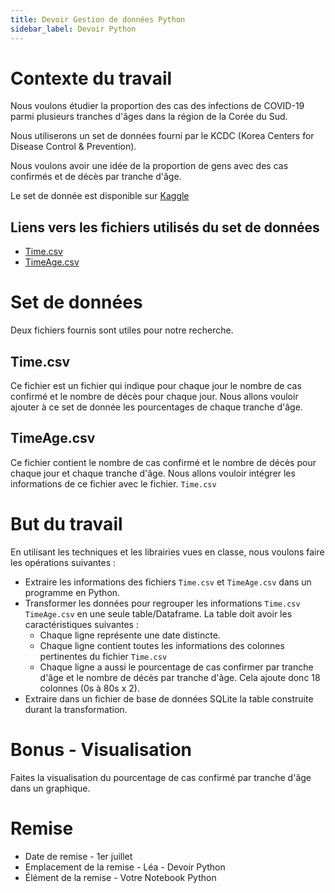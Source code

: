 ```yaml
---
title: Devoir Gestion de données Python
sidebar_label: Devoir Python
---
```


# Contexte du travail

Nous voulons étudier la proportion des cas des infections de COVID-19 parmi plusieurs tranches d'âges dans la région de la Corée du Sud.

Nous utiliserons un set de données fourni par le KCDC (Korea Centers for Disease Control & Prevention).

Nous voulons avoir une idée de la proportion de gens avec des cas confirmés et de décès par tranche d'âge.

Le set de donnée est disponible sur [Kaggle](https://www.kaggle.com/kimjihoo/coronavirusdataset)

## Liens vers les fichiers utilisés du set de données
* [Time.csv](pathname:///Time.csv)
* [TimeAge.csv](pathname:///TimeAge.csv)

# Set de données

Deux fichiers fournis sont utiles pour notre recherche.

## Time.csv

Ce fichier est un fichier qui indique pour chaque jour le nombre de cas confirmé et le nombre de décès pour chaque jour. Nous allons vouloir ajouter à ce set  de donnée les pourcentages de chaque tranche d'âge.

## TimeAge.csv

Ce fichier contient le nombre de cas confirmé et le nombre de décès pour chaque jour et chaque tranche d'âge. Nous allons vouloir intégrer les informations de ce fichier avec le fichier. `Time.csv`

# But du travail

En utilisant les techniques et les librairies vues en classe, nous voulons faire les opérations suivantes :

* Extraire les informations des fichiers `Time.csv` et `TimeAge.csv` dans un programme en Python.
* Transformer les données pour regrouper les informations `Time.csv` `TimeAge.csv` en une seule table/Dataframe. La table doit avoir les caractéristiques suivantes :
    * Chaque ligne représente une date distincte.
    * Chaque ligne contient toutes les informations des colonnes pertinentes du fichier `Time.csv`
    * Chaque ligne a aussi le pourcentage de cas confirmer par tranche d'âge et le nombre de décès par tranche d'âge. Cela ajoute donc 18 colonnes (0s à 80s x 2).
* Extraire dans un fichier de base de données SQLite la table construite durant la transformation.

# Bonus - Visualisation
Faites la visualisation du pourcentage de cas confirmé par tranche d'âge dans un graphique.

# Remise

* Date de remise - 1er juillet
* Emplacement de la remise - Léa - Devoir Python
* Élément de la remise - Votre Notebook Python